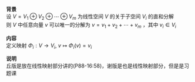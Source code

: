 **背景**  
设 $V=V_1\oplus V_2\oplus\cdots\oplus V_m$ 为线性空间 $V$ 的关于子空间 $V_i$ 的直和分解  
则 $V$ 中任意向量 $v$ 可以唯一的分解为 $v=v_1+v_2+\cdots+v_m$ ，其中 $v_i\in V_i$  
  
**内容**  
定义映射 $\Phi_i:V\to V_i,\ v\mapsto\Phi_i(v)=v_i$  
  
**说明**  
丘版是放在线性映射部分讲的(P88-16:58)，谢版是也是线性映射部分，但是是习题课  
